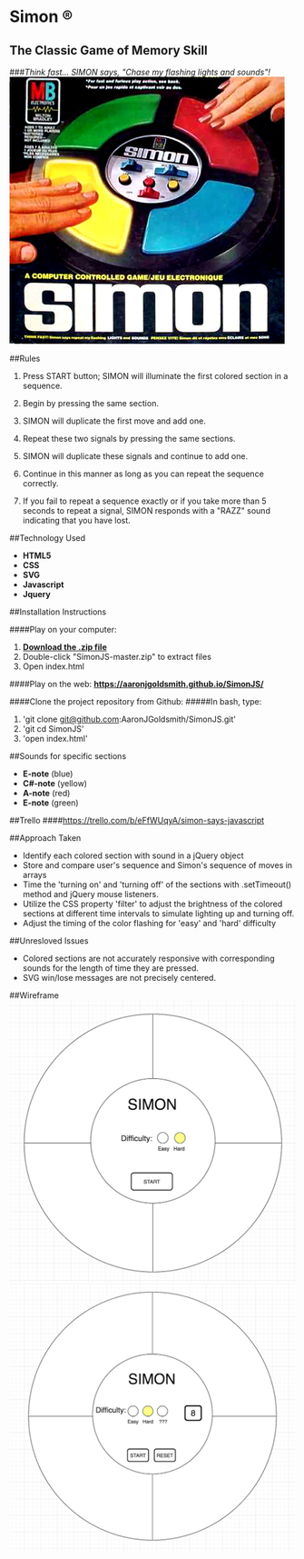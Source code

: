# Simon ® 
## The Classic Game of Memory Skill 
###*Think fast... SIMON says, "Chase my flashing lights and sounds"!*
![](assets/pic288369.jpg)

##Rules
1. Press START button; SIMON will illuminate the first colored section in a sequence.

2. Begin by pressing the same section.

3. SIMON will duplicate the first move and add one.

4. Repeat these two signals by pressing the same sections.

5. SIMON will duplicate these signals and continue to add one.

6. Continue in this manner as long as you can repeat the sequence correctly.

7. If you fail to repeat a sequence exactly or if you take more than 5 seconds to repeat a signal, SIMON responds with a
"RAZZ" sound indicating that you have lost.

##Technology Used
* **HTML5**
* **CSS**
* **SVG**
* **Javascript**
* **Jquery**




##Installation Instructions

####Play on your computer:
1. [**Download the .zip file**](https://github.com/AaronJGoldsmith/SimonJS/archive/master.zip)
2. Double-click "SimonJS-master.zip" to extract files 
3. Open index.html

####Play on the web: **<https://aaronjgoldsmith.github.io/SimonJS/>**



####Clone the project repository from Github:
#####In bash, type:
1. 'git clone git@github.com:AaronJGoldsmith/SimonJS.git'
2. 'git cd SimonJS'
3. 'open index.html'


##Sounds for specific sections
* **E-note** (blue)
* **C#-note** (yellow)
* **A-note** (red)
* **E-note** (green)

##Trello
####<https://trello.com/b/eFfWUqyA/simon-says-javascript>

##Approach Taken
* Identify each colored section with sound in a jQuery object
* Store and compare user's sequence and Simon's sequence of moves in arrays
* Time the 'turning on' and 'turning off' of the sections with .setTimeout() method and jQuery mouse listeners.
* Utilize the CSS property 'filter' to adjust the brightness of the colored sections at different time intervals to simulate lighting up and turning off.
* Adjust the timing of the color flashing for 'easy' and 'hard' difficulty

##Unresloved Issues
* Colored sections are not accurately responsive with corresponding sounds for the length of time they are pressed.
* SVG win/lose messages are not precisely centered.

##Wireframe
![](assets/Simon.png)
![](assets/Simon2.png)

